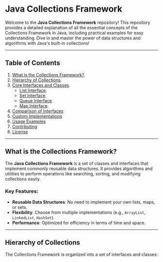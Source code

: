 # Java Collections Framework

Welcome to the **Java Collections Framework** repository! This repository provides a detailed explanation of all the essential concepts of the Collections Framework in Java, including practical examples for easy understanding. Dive in and master the power of data structures and algorithms with Java's built-in collections!

---

## Table of Contents

1. [What is the Collections Framework?](#what-is-the-collections-framework.).
2. [Hierarchy of Collections](#hierarchy-of-collections.).
3. [Core Interfaces and Classes](#core-interfaces-and-classes.).
    - [List Interface](#list-interface.).
    - [Set Interface](#set-interface.).
    - [Queue Interface](#queue-interface.).
    - [Map Interface](#map-interface.).
4. [Comparison of Interfaces](#comparison-of-interfaces.)
5. [Custom Implementations](#custom-implementations)
6. [Usage Examples](#usage-examples)
7. [Contributing](#contributing)
8. [License](#license)

---

## What is the Collections Framework?

The **Java Collections Framework** is a set of classes and interfaces that implement commonly reusable data structures. It provides algorithms and utilities to perform operations like searching, sorting, and modifying collections easily.

### Key Features:
- **Reusable Data Structures**: No need to implement your own lists, maps, or sets.
- **Flexibility**: Choose from multiple implementations (e.g., `ArrayList`, `LinkedList`, `HashSet`).
- **Performance**: Optimized for efficiency in terms of time and space.

---

## Hierarchy of Collections

The Collections Framework is organized into a set of interfaces and classes:
